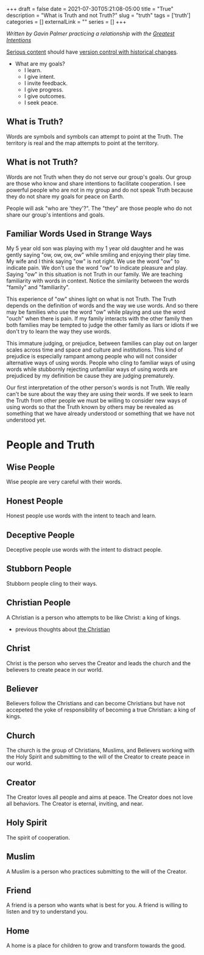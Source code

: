 +++ 
draft = false
date = 2021-07-30T05:21:08-05:00
title = "True"
description = "What is Truth and not Truth?"
slug = "truth" 
tags = ['truth']
categories = []
externalLink = ""
series = []
+++

*Written by Gavin Palmer practicing a relationship with the [Greatest Intentions](/posts/helping-the-greatest-intentions)*

[Serious content](/posts/content-creation) should have [version control with historical changes](https://github.com/heroLFG/hugo-herolfg-site/commits/dev/content/posts/government.md).

- What are my goals?
  - I learn.
  - I give intent.
  - I invite feedback.
  - I give progress.
  - I give outcomes.
  - I seek peace.

## What is Truth?

Words are symbols and symbols can attempt to point at the Truth.  The territory is real and the map attempts to point at the territory.

## What is not Truth?

Words are not Truth when they do not serve our group's goals.  Our group are those who know and share intentions to facilitate cooperation.  I see powerful people who are not in my group and do not speak Truth because they do not share my goals for peace on Earth.

People will ask "who are 'they'?".  The "they" are those people who do not share our group's intentions and goals.

## Familiar Words Used in Strange Ways

My 5 year old son was playing with my 1 year old daughter and he was gently saying "ow, ow, ow, ow" while smiling and enjoying their play time.  My wife and I think saying "ow" is not right.  We use the word "ow" to indicate pain.  We don't use the word "ow" to indicate pleasure and play.  Saying "ow" in this situation is not Truth in our family.  We are teaching familiarity with words in context.  Notice the similarity between the words "family" and "familiarity".

This experience of "ow" shines light on what is not Truth.  The Truth depends on the definition of words and the way we use words.  And so there may be families who use the word "ow" while playing and use the word "ouch" when there is pain.  If my family interacts with the other family then both families may be tempted to judge the other family as liars or idiots if we don't try to learn the way they use words.

This immature judging, or prejudice, between families can play out on larger scales across time and space and culture and institutions.  This kind of prejudice is especially rampant among people who will not consider alternative ways of using words.  People who cling to familiar ways of using words while stubbornly rejecting unfamiliar ways of using words are prejudiced by my definition be cause they are judging prematurely.

Our first interpretation of the other person's words is not Truth.  We really can't be sure about the way they are using their words.  If we seek to learn the Truth from other people we must be willing to consider new ways of using words so that the Truth known by others may be revealed as something that we have already understood or something that we have not understood yet.

# People and Truth

## Wise People

Wise people are very careful with their words.

## Honest People

Honest people use words with the intent to teach and learn.

## Deceptive People

Deceptive people use words with the intent to distract people.

## Stubborn People

Stubborn people cling to their ways.

## Christian People

A Christian is a person who attempts to be like Christ: a king of kings.

- previous thoughts about [the Christian](/posts/the-christian)

## Christ

Christ is the person who serves the Creator and leads the church and the believers to create peace in our world.

## Believer

Believers follow the Christians and can become Christians but have not accepeted the yoke of responsibility of becoming a true Christian: a king of kings.

## Church

The church is the group of Christians, Muslims, and Believers working with the Holy Spirit and submitting to the will of the Creator to create peace in our world.

## Creator

The Creator loves all people and aims at peace.  The Creator does not love all behaviors.  The Creator is eternal, inviting, and near.

## Holy Spirit

The spirit of cooperation.

## Muslim

A Muslim is a person who practices submitting to the will of the Creator.

## Friend

A friend is a person who wants what is best for you.  A friend is willing to listen and try to understand you.

## Home

A home is a place for children to grow and transform towards the good.
